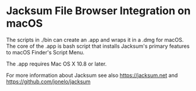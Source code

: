 # Jacksum File Browser Integration on macOS

The scripts in ./bin can create an .app and wraps it in a .dmg for macOS.
The core of the .app is bash script that installs Jacksum's primary features to macOS Finder's Script Menu.

The .app requires Mac OS X 10.8 or later.

For more information about Jacksum see also https://jacksum.net and https://github.com/jonelo/jacksum
